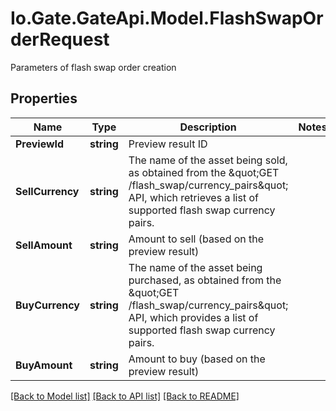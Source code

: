
# Io.Gate.GateApi.Model.FlashSwapOrderRequest

Parameters of flash swap order creation

## Properties

Name | Type | Description | Notes
------------ | ------------- | ------------- | -------------
**PreviewId** | **string** | Preview result ID | 
**SellCurrency** | **string** | The name of the asset being sold, as obtained from the \&quot;GET /flash_swap/currency_pairs\&quot; API, which retrieves a list of supported flash swap currency pairs. | 
**SellAmount** | **string** | Amount to sell (based on the preview result) | 
**BuyCurrency** | **string** | The name of the asset being purchased, as obtained from the \&quot;GET /flash_swap/currency_pairs\&quot; API, which provides a list of supported flash swap currency pairs. | 
**BuyAmount** | **string** | Amount to buy (based on the preview result) | 

[[Back to Model list]](../README.md#documentation-for-models)
[[Back to API list]](../README.md#documentation-for-api-endpoints)
[[Back to README]](../README.md)
